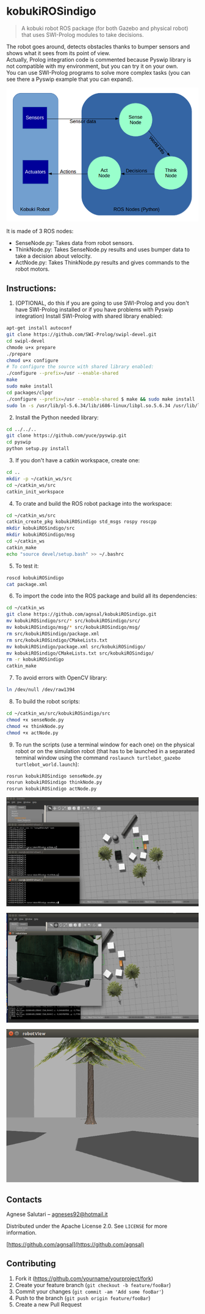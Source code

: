 # kobukiROSindigo
> A kobuki robot ROS package (for both Gazebo and physical robot) that uses SWI-Prolog modules to take decisions.


The robot goes around, detects obstacles thanks to bumper sensors and shows what it sees from its point of view. \
Actually, Prolog integration code is commented because Pyswip library is not compatible with my environment, but you can try it  on your own. \
You can use SWI-Prolog programs to solve more complex tasks (you can see there a Pyswip example that you can expand).


![](headerDiagram.png)

It is made of 3 ROS nodes:
- SenseNode.py: Takes data from robot sensors.
- ThinkNode.py: Takes SenseNode.py results and uses bumper data to take a decision about velocity.
- ActNode.py: Takes ThinkNode.py results and gives commands to the robot motors.

## Instructions:
1. (OPTIONAL, do this if you are going to use SWI-Prolog and you don't have SWI-Prolog installed or if you have problems with Pyswip integration) Install SWI-Prolog with shared library enabled:
```sh
apt-get install autoconf
git clone https://github.com/SWI-Prolog/swipl-devel.git
cd swipl-devel
chmode u+x prepare
./prepare
chmod u+x configure
# To configure the source with shared library enabled:
./configure --prefix=/usr --enable-shared
make
sudo make install
cd packages/clpqr
./configure --prefix=/usr --enable-shared $ make && sudo make install
sudo ln -s /usr/lib/pl-5.6.34/lib/i686-linux/libpl.so.5.6.34 /usr/lib/libpl.so 
```
2. Install the Python needed library:
```sh
cd ../../..
git clone https://github.com/yuce/pyswip.git
cd pyswip
python setup.py install
```
3. If you don't have a  catkin workspace, create one:
```sh
cd ..
mkdir -p ~/catkin_ws/src
cd ~/catkin_ws/src
catkin_init_workspace
```
4. To crate and build the ROS robot package into the workspace:
```sh
cd ~/catkin_ws/src
catkin_create_pkg kobukiROSindigo std_msgs rospy roscpp
mkdir kobukiROSindigo/src
mkdir kobukiROSindigo/msg
cd ~/catkin_ws
catkin_make
echo "source devel/setup.bash" >> ~/.bashrc
```
5. To test it:
```sh
roscd kobukiROSindigo
cat package.xml
```
6. To import the code into the ROS package and build all its dependencies:
```sh
cd ~/catkin_ws
git clone https://github.com/agnsal/kobukiROSindigo.git
mv kobukiROSindigo/src/* src/kobukiROSindigo/src/
mv kobukiROSindigo/msg/* src/kobukiROSindigo/msg/
rm src/kobukiROSindigo/package.xml
rm src/kobukiROSindigo/CMakeLists.txt
mv kobukiROSindigo/package.xml src/kobukiROSindigo/
mv kobukiROSindigo/CMakeLists.txt src/kobukiROSindigo/
rm -r kobukiROSindigo
catkin_make  
```
7. To avoid errors with OpenCV library:
```sh
ln /dev/null /dev/raw1394
```
8. To build the robot scripts:
```sh
cd ~/catkin_ws/src/kobukiROSindigo/src
chmod +x senseNode.py
chmod +x thinkNode.py
chmod +x actNode.py 
```
9. To run the scripts (use a terminal window for each one) on the physical robot or on the simulation robot (that has to be launched in a separated terminal window using the command ``` roslaunch turtlebot_gazebo turtlebot_world.launch ```):
```sh
rosrun kobukiROSindigo senseNode.py
rosrun kobukiROSindigo thinkNode.py
rosrun kobukiROSindigo actNode.py
```


![](screen1.png)

![](screen2.png)

![](screen3.png)


## Contacts

Agnese Salutari – agneses92@hotmail.it

Distributed under the Apache License 2.0. See ``LICENSE`` for more information.

[https://github.com/agnsal](https://github.com/agnsal)


## Contributing

1. Fork it (<https://github.com/yourname/yourproject/fork>)
2. Create your feature branch (`git checkout -b feature/fooBar`)
3. Commit your changes (`git commit -am 'Add some fooBar'`)
4. Push to the branch (`git push origin feature/fooBar`)
5. Create a new Pull Request
